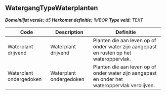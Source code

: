 ﻿## WatergangTypeWaterplanten

*__Domeinlijst versie:__ d5*
*__Herkomst definitie:__ IMBOR*
*__Type veld:__ TEXT*

|__Code__ |__Description__ |__Definitie__	|
|	---	|	---	|   ---	| 
| Waterplant drijvend | Waterplant drijvend | Planten die aan leven op of onder water zijn aangepast en rusten op het wateroppervlak. |
| Waterplant ondergedoken | Waterplant ondergedoken | Planten die aan leven op of onder water zijn aangepast en onder het wateroppervlak verblijven. |

